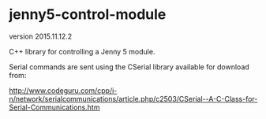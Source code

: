 # jenny5-control-module
version 2015.11.12.2

C++ library for controlling a Jenny 5 module.

Serial commands are sent using the CSerial library available for download from:

http://www.codeguru.com/cpp/i-n/network/serialcommunications/article.php/c2503/CSerial--A-C-Class-for-Serial-Communications.htm

